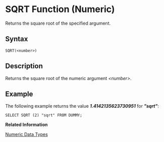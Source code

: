 <!-- loio20e7de8875191014ba5dc4f74fa82376 -->

# SQRT Function \(Numeric\)

Returns the square root of the specified argument.



<a name="loio20e7de8875191014ba5dc4f74fa82376__sql_function_sqrt_1sql_function_sqrt_syntax"/>

## Syntax

```
SQRT(<number>)
```



<a name="loio20e7de8875191014ba5dc4f74fa82376__sql_function_sqrt_1sql_function_sqrt_description"/>

## Description

Returns the square root of the numeric argument *<number\>*.



<a name="loio20e7de8875191014ba5dc4f74fa82376__sql_function_sqrt_1sql_function_sqrt_examples"/>

## Example

The following example returns the value ***1.4142135623730951*** for ***"sqrt"***:

```
SELECT SQRT (2) "sqrt" FROM DUMMY;
```

**Related Information**  


[Numeric Data Types](../numeric-data-types-4ee2f26.md "Numeric data types are used to store numeric information.")

